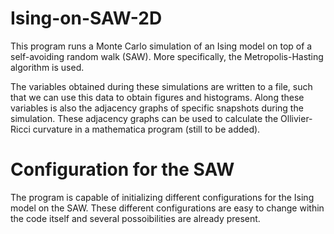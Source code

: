 # Ising-on-SAW-2D

This program runs a Monte Carlo simulation of an Ising model on top of a self-avoiding random walk (SAW). 
More specifically, the Metropolis-Hasting algorithm is used. 

The variables obtained during these simulations are written to a file, such that we can use this data to obtain figures and histograms.
Along these variables is also the adjacency graphs of specific snapshots during the simulation. These adjacency graphs can be used to 
calculate the Ollivier-Ricci curvature in a mathematica program (still to be added). 

# Configuration for the SAW

The program is capable of initializing different configurations for the Ising model on the SAW. These different configurations are 
easy to change within the code itself and several possoibilities are already present. 
